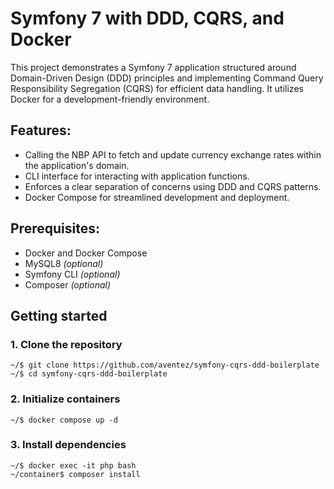 # Symfony 7 with DDD, CQRS, and Docker

This project demonstrates a Symfony 7 application structured around Domain-Driven Design (DDD) principles and implementing Command Query Responsibility Segregation (CQRS) for efficient data handling. It utilizes Docker for a development-friendly environment.

## Features:

- Calling the NBP API to fetch and update currency exchange rates within the application's domain.
- CLI interface for interacting with application functions.
- Enforces a clear separation of concerns using DDD and CQRS patterns.
- Docker Compose for streamlined development and deployment.

## Prerequisites:

- Docker and Docker Compose
- MySQL8 _(optional)_
- Symfony CLI _(optional)_
- Composer _(optional)_

## Getting started

### 1. Clone the repository

```ssh
~/$ git clone https://github.com/aventez/symfony-cqrs-ddd-boilerplate
~/$ cd symfony-cqrs-ddd-boilerplate
```

### 2. Initialize containers

```ssh
~/$ docker compose up -d
```

### 3. Install dependencies

```ssh
~/$ docker exec -it php bash
~/container$ composer install
```
